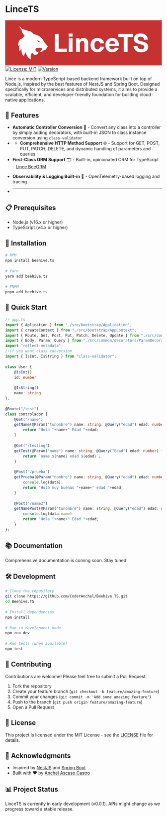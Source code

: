 # LinceTS
![](assets/Logo.svg)
[![License: MIT](https://img.shields.io/badge/License-MIT-yellow.svg)](https://opensource.org/licenses/MIT)
[![Version](https://img.shields.io/badge/version-0.0.1-blue.svg)](https://github.com/CoderAnchel/Beehive.TS)

Lince is a modern TypeScript-based backend framework built on top of Node.js, inspired by the best features of NestJS and Spring Boot. Designed specifically for microservices and distributed systems, it aims to provide a scalable, efficient, and developer-friendly foundation for building cloud-native applications.

## 🚀 Features

- **Automatic Controller Conversion** 🔄 - Convert any class into a controller by simply adding decorators, with built-in JSON to class instance conversion using `class-validator`
- - **Comprehensive HTTP Method Support** 🌐 - Support for GET, POST, PUT, PATCH, DELETE, and dynamic handling of parameters and queries
- **First-Class ORM Support** 🗂️ - Built-in, opinionated ORM for TypeScript - [Lince BeeORM]((https://github.com/LinceTS/BeeORM))
<!-- 
- **Reactive & Event-Driven Architecture** 💨 - Seamless integration of RxJS-like features
- **Simplified Dependency Injection** 💉 - Intuitive and automatic DI for large-scale apps
- **Built-in Background Jobs & Task Scheduling** 🗓️ - Native support for workers and scheduling
- **Advanced Caching & Rate Limiting** ⏲️ - First-class support for Redis, Memcached
- **Enhanced Security Defaults** 🔐 - JWT, OAuth, CSRF protection out of the box
- **Zero-Config Scaffolding** ✅ - CLI-based automation for project generation
-->
- **Observability & Logging Built-in** 👀 - OpenTelemetry-based logging and tracing
- ****

## 📋 Prerequisites

- Node.js (v16.x or higher)
- TypeScript (v4.x or higher)

## 🔧 Installation

```bash
# NPM
npm install beehive.ts

# Yarn
yarn add beehive.ts

# PNPM
pnpm add beehive.ts
```

## 🏁 Quick Start

```typescript
// app.ts
import { Aplication } from "./src/bootstrap/Application";
import { createContext } from "./src/bootstrap/AppContext";
import { Route, Get, Post, Put, Patch, Delete, Update } from "./src/common/decorators/RestDecorators";
import { Body, Param, Query } from "./src/common/decorators/ParamDecoratos";
import "reflect-metadata";
//if you want class conversion 
import { IsInt, IsString } from "class-validator";

class User {
    @IsInt()
    id: number

    @IsString()
    name: string
};

@Route("/test")
class controlador {
    @Get("/name")
    getName(@Param("tunombre") name: string, @Query("edad") edad: number) {
        return "Hola "+name+" Edad "+edad;
    }

    @Get("/testing")
    getTest(@Param("name") name: string, @Query("Edad") edad: number) {
        return `name ${name} edad ${edad}`;
    }

    @Post("/prueba")
    getPrueba(@Param("nombre") name: string, @Query("edad") edad: number, @Body("datos", User) data: User) {
        console.log(data);
        return "Hola muy buenas "+name+" edad "+edad;
    }

    @Post("/name2")
    getNamePost(@Param("tunombre") name: string, @Query("edad") edad: number, @Body("data", User) data: User) {
        console.log(data.name)
        return "Hola "+name+" Edad "+edad;
    }
};

```

## 📚 Documentation

Comprehensive documentation is coming soon. Stay tuned!

## 🛠️ Development

```bash
# Clone the repository
git clone https://github.com/CoderAnchel/Beehive.TS.git
cd Beehive.TS

# Install dependencies
npm install

# Run in development mode
npm run dev

# Run tests (when available)
npm test
```

## 🤝 Contributing

Contributions are welcome! Please feel free to submit a Pull Request.

1. Fork the repository
2. Create your feature branch (`git checkout -b feature/amazing-feature`)
3. Commit your changes (`git commit -m 'Add some amazing feature'`)
4. Push to the branch (`git push origin feature/amazing-feature`)
5. Open a Pull Request

## 📜 License

This project is licensed under the MIT License - see the [LICENSE](LICENSE) file for details.

## 🙏 Acknowledgments

- Inspired by [NestJS](https://nestjs.com/) and [Spring Boot](https://spring.io/projects/spring-boot)
- Built with ❤️ by [Anchel Ascaso Castro](https://github.com/CoderAnchel)

## 📊 Project Status

LinceTS is currently in early development (v0.0.1). APIs might change as we progress toward a stable release.
